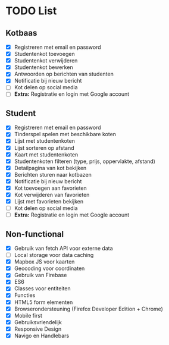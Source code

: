 # TODO List

## Kotbaas

* [x] Registreren met email en password
* [x] Studentenkot toevoegen
* [x] Studentenkot verwijderen
* [x] Studentenkot bewerken
* [x] Antwoorden op berichten van studenten
* [x] Notificatie bij nieuw bericht
* [ ] Kot delen op social media
* [ ] **Extra:** Registratie en login met Google account

## Student

* [x] Registreren met email en password
* [x] Tinderspel spelen met beschikbare koten
* [x] Lijst met studentenkoten
* [x] Lijst sorteren op afstand
* [x] Kaart met studentenkoten
* [x] Studentenkoten filteren (type, prijs, oppervlakte, afstand)
* [x] Detailpagina van kot bekijken
* [x] Berichten sturen naar kotbazen
* [x] Notificatie bij nieuw bericht
* [x] Kot toevoegen aan favorieten
* [x] Kot verwijderen van favorieten
* [x] Lijst met favorieten bekijken
* [ ] Kot delen op social media
* [ ] **Extra:** Registratie en login met Google account

## Non-functional

* [x] Gebruik van fetch API voor externe data
* [ ] Local storage voor data caching
* [x] Mapbox JS voor kaarten
* [x] Geocoding voor coordinaten
* [x] Gebruik van Firebase
* [x] ES6
* [x] Classes voor entiteiten
* [x] Functies
* [x] HTML5 form elementen
* [x] Browserondersteuning (Firefox Developer Edition + Chrome)
* [x] Mobile first
* [x] Gebruiksvriendelijk
* [x] Responsive Design
* [x] Navigo en Handlebars